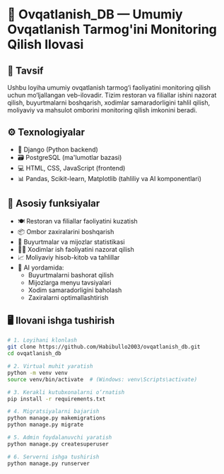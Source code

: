 # 🧾 Ovqatlanish_DB — Umumiy Ovqatlanish Tarmog'ini Monitoring Qilish Ilovasi

## 📌 Tavsif
Ushbu loyiha umumiy ovqatlanish tarmog‘i faoliyatini monitoring qilish uchun mo‘ljallangan veb-ilovadir. Tizim restoran va filiallar ishini nazorat qilish, buyurtmalarni boshqarish, xodimlar samaradorligini tahlil qilish, moliyaviy va mahsulot omborini monitoring qilish imkonini beradi.

## ⚙️ Texnologiyalar
- 🐍 Django (Python backend)
- 🗃️ PostgreSQL (ma'lumotlar bazasi)
- 💻 HTML, CSS, JavaScript (frontend)
- 📊 Pandas, Scikit-learn, Matplotlib (tahliliy va AI komponentlari)

## 🚀 Asosiy funksiyalar
- 🍽️ Restoran va filiallar faoliyatini kuzatish
- 📦 Ombor zaxiralarini boshqarish
- 🧾 Buyurtmalar va mijozlar statistikasi
- 👨‍🍳 Xodimlar ish faoliyatini nazorat qilish
- 📈 Moliyaviy hisob-kitob va tahlillar
- 🤖 AI yordamida:
  - Buyurtmalarni bashorat qilish
  - Mijozlarga menyu tavsiyalari
  - Xodim samaradorligini baholash
  - Zaxiralarni optimallashtirish

## 🖥️ Ilovani ishga tushirish
```bash
# 1. Loyihani klonlash
git clone https://github.com/Habibullo2003/ovqatlanish_db.git
cd ovqatlanish_db

# 2. Virtual muhit yaratish
python -m venv venv
source venv/bin/activate  # (Windows: venv\Scripts\activate)

# 3. Kerakli kutubxonalarni o‘rnatish
pip install -r requirements.txt

# 4. Migratsiyalarni bajarish
python manage.py makemigrations
python manage.py migrate

# 5. Admin foydalanuvchi yaratish
python manage.py createsuperuser

# 6. Serverni ishga tushirish
python manage.py runserver
